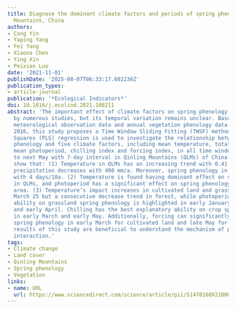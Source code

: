```yaml
---
title: Diagnose the dominant climate factors and periods of spring phenology in Qinling
  Mountains, China
authors:
- Cong Yin
- Yaping Yang
- Fei Yang
- Xiaona Chen
- Ying Xin
- Peixian Luo
date: '2021-11-01'
publishDate: '2025-08-07T06:33:17.602236Z'
publication_types:
- article-journal
publication: '*Ecological Indicators*'
doi: 10.1016/j.ecolind.2021.108211
abstract: 'The important effect of climate factors on spring phenology has been confirmed
  by numerous studies, but its temporal variation remains unclear. Based on the daily
  meteorological observation data and annual vegetation phenology data from 1987 to
  2016, this study proposes a Time Window Sliding Fitting (TWSF) method. Partial Least
  Squares (PLS) regression is used to investigate the relationship between spring
  phenology and five climate factors, including mean temperature, total precipitation,
  mean photoperiod, chilling index and forcing index, in all time windows from December
  to next May with 7-day interval in Qinling Mountains (QLMs) of China. The results
  show that: (1) Temperature in QLMs has an increasing trend with 0.41 °C/10a, and
  precipitation decreases with 400 mm/a. Moreover, spring phenology in QLMs is advancing
  with 4 days/10a. (2) Temperature is found having dominant effect on spring phenology
  in QLMs, and photoperiod has a significant effect on spring phenology in grassland
  area. (3) Temperature’s impact increases in cultivated land and grassland after
  March 25 but a consecutive decrease trend in forest, while photoperiod’s explanatory
  ability on grassland spring phenology is highlighted in early January, early February
  and early April. Chilling has the best explanatory ability on crop spring phenology
  in early March and early May. Additionally, forcing can significantly influence
  spring phenology in early March for cultivated land and late May for forest. The
  results of this study are beneficial to understand the mechanism of plant-climate
  interaction.'
tags:
- Climate change
- Land cover
- Qinling Mountains
- Spring phenology
- Vegetation
links:
- name: URL
  url: https://www.sciencedirect.com/science/article/pii/S1470160X21008761
---
```

